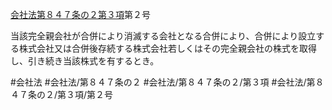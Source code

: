 [会社法第８４７条の２第３項](会社法＿＿＿＿第８４７条の２第３項)第２号

当該完全親会社が合併により消滅する会社となる合併により、合併により設立する株式会社又は合併後存続する株式会社若しくはその完全親会社の株式を取得し、引き続き当該株式を有するとき。


#会社法
#会社法/第８４７条の２
#会社法/第８４７条の２/第３項
#会社法/第８４７条の２/第３項/第２号
